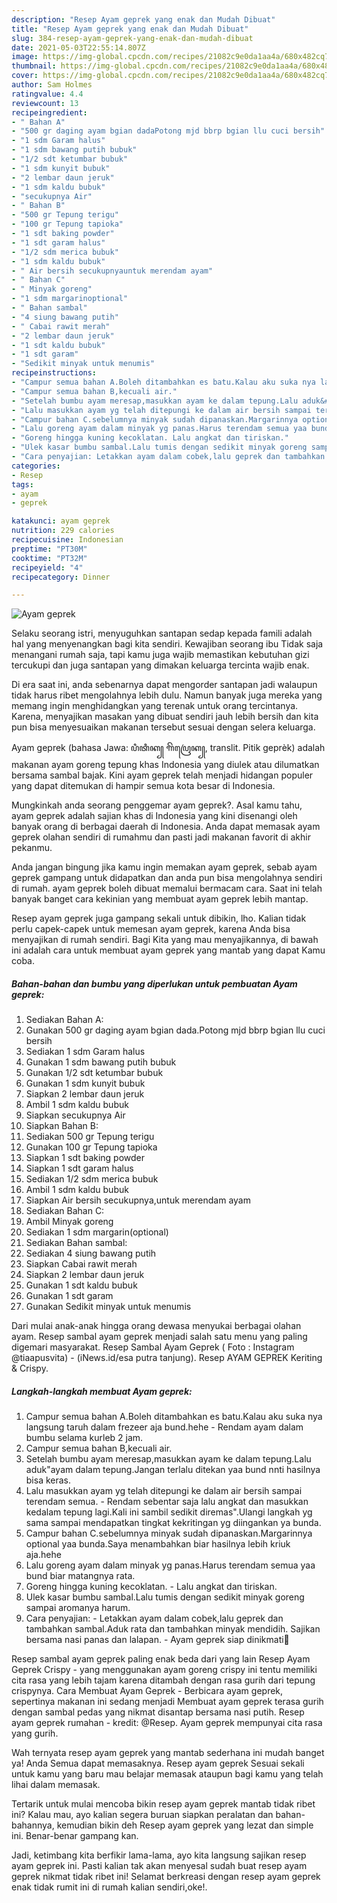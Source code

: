 ```yaml
---
description: "Resep Ayam geprek yang enak dan Mudah Dibuat"
title: "Resep Ayam geprek yang enak dan Mudah Dibuat"
slug: 384-resep-ayam-geprek-yang-enak-dan-mudah-dibuat
date: 2021-05-03T22:55:14.807Z
image: https://img-global.cpcdn.com/recipes/21082c9e0da1aa4a/680x482cq70/ayam-geprek-foto-resep-utama.jpg
thumbnail: https://img-global.cpcdn.com/recipes/21082c9e0da1aa4a/680x482cq70/ayam-geprek-foto-resep-utama.jpg
cover: https://img-global.cpcdn.com/recipes/21082c9e0da1aa4a/680x482cq70/ayam-geprek-foto-resep-utama.jpg
author: Sam Holmes
ratingvalue: 4.4
reviewcount: 13
recipeingredient:
- " Bahan A"
- "500 gr daging ayam bgian dadaPotong mjd bbrp bgian llu cuci bersih"
- "1 sdm Garam halus"
- "1 sdm bawang putih bubuk"
- "1/2 sdt ketumbar bubuk"
- "1 sdm kunyit bubuk"
- "2 lembar daun jeruk"
- "1 sdm kaldu bubuk"
- "secukupnya Air"
- " Bahan B"
- "500 gr Tepung terigu"
- "100 gr Tepung tapioka"
- "1 sdt baking powder"
- "1 sdt garam halus"
- "1/2 sdm merica bubuk"
- "1 sdm kaldu bubuk"
- " Air bersih secukupnyauntuk merendam ayam"
- " Bahan C"
- " Minyak goreng"
- "1 sdm margarinoptional"
- " Bahan sambal"
- "4 siung bawang putih"
- " Cabai rawit merah"
- "2 lembar daun jeruk"
- "1 sdt kaldu bubuk"
- "1 sdt garam"
- "Sedikit minyak untuk menumis"
recipeinstructions:
- "Campur semua bahan A.Boleh ditambahkan es batu.Kalau aku suka nya langsung taruh dalam frezeer aja bund.hehe Rendam ayam dalam bumbu selama kurleb 2 jam."
- "Campur semua bahan B,kecuali air."
- "Setelah bumbu ayam meresap,masukkan ayam ke dalam tepung.Lalu aduk&#34;ayam dalam tepung.Jangan terlalu ditekan yaa bund nnti hasilnya bisa keras."
- "Lalu masukkan ayam yg telah ditepungi ke dalam air bersih sampai terendam semua. Rendam sebentar saja lalu angkat dan masukkan kedalam tepung lagi.Kali ini sambil sedikit diremas&#34;.Ulangi langkah yg sama sampai mendapatkan tingkat kekritingan yg diingankan ya bunda."
- "Campur bahan C.sebelumnya minyak sudah dipanaskan.Margarinnya optional yaa bunda.Saya menambahkan biar hasilnya lebih kriuk aja.hehe"
- "Lalu goreng ayam dalam minyak yg panas.Harus terendam semua yaa bund biar matangnya rata."
- "Goreng hingga kuning kecoklatan. Lalu angkat dan tiriskan."
- "Ulek kasar bumbu sambal.Lalu tumis dengan sedikit minyak goreng sampai aromanya harum."
- "Cara penyajian: Letakkan ayam dalam cobek,lalu geprek dan tambahkan sambal.Aduk rata dan tambahkan minyak mendidih. Sajikan bersama nasi panas dan lalapan. Ayam geprek siap dinikmati🤤"
categories:
- Resep
tags:
- ayam
- geprek

katakunci: ayam geprek 
nutrition: 229 calories
recipecuisine: Indonesian
preptime: "PT30M"
cooktime: "PT32M"
recipeyield: "4"
recipecategory: Dinner

---
```



![Ayam geprek](https://img-global.cpcdn.com/recipes/21082c9e0da1aa4a/680x482cq70/ayam-geprek-foto-resep-utama.jpg)

Selaku seorang istri, menyuguhkan santapan sedap kepada famili adalah hal yang menyenangkan bagi kita sendiri. Kewajiban seorang ibu Tidak saja menangani rumah saja, tapi kamu juga wajib memastikan kebutuhan gizi tercukupi dan juga santapan yang dimakan keluarga tercinta wajib enak.

Di era  saat ini, anda sebenarnya dapat mengorder santapan jadi walaupun tidak harus ribet mengolahnya lebih dulu. Namun banyak juga mereka yang memang ingin menghidangkan yang terenak untuk orang tercintanya. Karena, menyajikan masakan yang dibuat sendiri jauh lebih bersih dan kita pun bisa menyesuaikan makanan tersebut sesuai dengan selera keluarga. 

Ayam geprek (bahasa Jawa: ꦥꦶꦠꦶꦏ꧀ ꦒꦼꦥꦿꦺꦏ꧀, translit. Pitik geprèk) adalah makanan ayam goreng tepung khas Indonesia yang diulek atau dilumatkan bersama sambal bajak. Kini ayam geprek telah menjadi hidangan populer yang dapat ditemukan di hampir semua kota besar di Indonesia.

Mungkinkah anda seorang penggemar ayam geprek?. Asal kamu tahu, ayam geprek adalah sajian khas di Indonesia yang kini disenangi oleh banyak orang di berbagai daerah di Indonesia. Anda dapat memasak ayam geprek olahan sendiri di rumahmu dan pasti jadi makanan favorit di akhir pekanmu.

Anda jangan bingung jika kamu ingin memakan ayam geprek, sebab ayam geprek gampang untuk didapatkan dan anda pun bisa mengolahnya sendiri di rumah. ayam geprek boleh dibuat memalui bermacam cara. Saat ini telah banyak banget cara kekinian yang membuat ayam geprek lebih mantap.

Resep ayam geprek juga gampang sekali untuk dibikin, lho. Kalian tidak perlu capek-capek untuk memesan ayam geprek, karena Anda bisa menyajikan di rumah sendiri. Bagi Kita yang mau menyajikannya, di bawah ini adalah cara untuk membuat ayam geprek yang mantab yang dapat Kamu coba.

<!--inarticleads1-->

##### Bahan-bahan dan bumbu yang diperlukan untuk pembuatan Ayam geprek:

1. Sediakan  Bahan A:
1. Gunakan 500 gr daging ayam bgian dada.Potong mjd bbrp bgian llu cuci bersih
1. Sediakan 1 sdm Garam halus
1. Gunakan 1 sdm bawang putih bubuk
1. Gunakan 1/2 sdt ketumbar bubuk
1. Gunakan 1 sdm kunyit bubuk
1. Siapkan 2 lembar daun jeruk
1. Ambil 1 sdm kaldu bubuk
1. Siapkan secukupnya Air
1. Siapkan  Bahan B:
1. Sediakan 500 gr Tepung terigu
1. Gunakan 100 gr Tepung tapioka
1. Siapkan 1 sdt baking powder
1. Siapkan 1 sdt garam halus
1. Sediakan 1/2 sdm merica bubuk
1. Ambil 1 sdm kaldu bubuk
1. Siapkan  Air bersih secukupnya,untuk merendam ayam
1. Sediakan  Bahan C:
1. Ambil  Minyak goreng
1. Sediakan 1 sdm margarin(optional)
1. Sediakan  Bahan sambal:
1. Sediakan 4 siung bawang putih
1. Siapkan  Cabai rawit merah
1. Siapkan 2 lembar daun jeruk
1. Gunakan 1 sdt kaldu bubuk
1. Gunakan 1 sdt garam
1. Gunakan Sedikit minyak untuk menumis


Dari mulai anak-anak hingga orang dewasa menyukai berbagai olahan ayam. Resep sambal ayam geprek menjadi salah satu menu yang paling digemari masyarakat. Resep Sambal Ayam Geprek ( Foto : Instagram @tiaapusvita) - (iNews.id/esa putra tanjung). Resep AYAM GEPREK Keriting &amp; Crispy. 

<!--inarticleads2-->

##### Langkah-langkah membuat Ayam geprek:

1. Campur semua bahan A.Boleh ditambahkan es batu.Kalau aku suka nya langsung taruh dalam frezeer aja bund.hehe - Rendam ayam dalam bumbu selama kurleb 2 jam.
1. Campur semua bahan B,kecuali air.
1. Setelah bumbu ayam meresap,masukkan ayam ke dalam tepung.Lalu aduk&#34;ayam dalam tepung.Jangan terlalu ditekan yaa bund nnti hasilnya bisa keras.
1. Lalu masukkan ayam yg telah ditepungi ke dalam air bersih sampai terendam semua. - Rendam sebentar saja lalu angkat dan masukkan kedalam tepung lagi.Kali ini sambil sedikit diremas&#34;.Ulangi langkah yg sama sampai mendapatkan tingkat kekritingan yg diingankan ya bunda.
1. Campur bahan C.sebelumnya minyak sudah dipanaskan.Margarinnya optional yaa bunda.Saya menambahkan biar hasilnya lebih kriuk aja.hehe
1. Lalu goreng ayam dalam minyak yg panas.Harus terendam semua yaa bund biar matangnya rata.
1. Goreng hingga kuning kecoklatan. - Lalu angkat dan tiriskan.
1. Ulek kasar bumbu sambal.Lalu tumis dengan sedikit minyak goreng sampai aromanya harum.
1. Cara penyajian: - Letakkan ayam dalam cobek,lalu geprek dan tambahkan sambal.Aduk rata dan tambahkan minyak mendidih. Sajikan bersama nasi panas dan lalapan. - Ayam geprek siap dinikmati🤤


Resep sambal ayam geprek paling enak beda dari yang lain Resep Ayam Geprek Crispy - yang menggunakan ayam goreng crispy ini tentu memiliki cita rasa yang lebih tajam karena ditambah dengan rasa gurih dari tepung crispynya. Cara Membuat Ayam Geprek - Berbicara ayam geprek, sepertinya makanan ini sedang menjadi Membuat ayam geprek terasa gurih dengan sambal pedas yang nikmat disantap bersama nasi putih. Resep ayam geprek rumahan - kredit: @Resep. Ayam geprek mempunyai cita rasa yang gurih. 

Wah ternyata resep ayam geprek yang mantab sederhana ini mudah banget ya! Anda Semua dapat memasaknya. Resep ayam geprek Sesuai sekali untuk kamu yang baru mau belajar memasak ataupun bagi kamu yang telah lihai dalam memasak.

Tertarik untuk mulai mencoba bikin resep ayam geprek mantab tidak ribet ini? Kalau mau, ayo kalian segera buruan siapkan peralatan dan bahan-bahannya, kemudian bikin deh Resep ayam geprek yang lezat dan simple ini. Benar-benar gampang kan. 

Jadi, ketimbang kita berfikir lama-lama, ayo kita langsung sajikan resep ayam geprek ini. Pasti kalian tak akan menyesal sudah buat resep ayam geprek nikmat tidak ribet ini! Selamat berkreasi dengan resep ayam geprek enak tidak rumit ini di rumah kalian sendiri,oke!.

